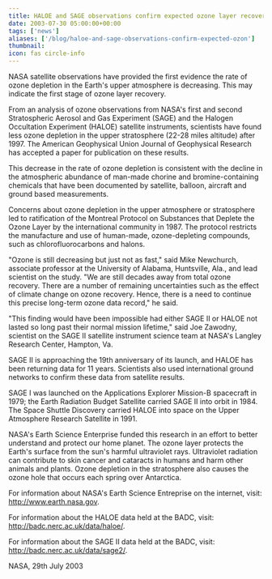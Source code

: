 ```yaml
---
title: HALOE and SAGE observations confirm expected ozone layer recovery
date: 2003-07-30 05:00:00+00:00
tags: ['news']
aliases: ['/blog/haloe-and-sage-observations-confirm-expected-ozon']
thumbnail: 
icon: fas circle-info
---
```



 NASA satellite observations have provided the first 
evidence the rate of ozone depletion in the Earth's upper 
atmosphere is decreasing. This may indicate the first stage 
of ozone layer recovery.



 From an analysis of ozone observations from NASA's first and 
second Stratospheric Aerosol and Gas Experiment (SAGE) and 
the Halogen Occultation Experiment (HALOE) satellite 
instruments, scientists have found less ozone depletion in 
the upper stratosphere (22-28 miles altitude) after 1997. 
The American Geophysical Union Journal of Geophysical 
Research has accepted a paper for publication on these 
results.


 
This decrease in the rate of ozone depletion is consistent 
with the decline in the atmospheric abundance of man-made 
chorine and bromine-containing chemicals that have been 
documented by satellite, balloon, aircraft and ground based 
measurements.


 
Concerns about ozone depletion in the upper atmosphere or 
stratosphere led to ratification of the Montreal Protocol on 
Substances that Deplete the Ozone Layer by the international 
community in 1987. The protocol restricts the manufacture 
and use of human-made, ozone-depleting compounds, such as 
chlorofluorocarbons and halons.


 
"Ozone is still decreasing but just not as fast," said Mike 
Newchurch, associate professor at the University of Alabama, 
Huntsville, Ala., and lead scientist on the study. "We are 
still decades away from total ozone recovery. There are a 
number of remaining uncertainties such as the effect of 
climate change on ozone recovery. Hence, there is a need to 
continue this precise long-term ozone data record," he said.


 
"This finding would have been impossible had either SAGE II 
or HALOE not lasted so long past their normal mission 
lifetime," said Joe Zawodny, scientist on the SAGE II 
satellite instrument science team at NASA's Langley Research 
Center, Hampton, Va.


 
SAGE II is approaching the 19th anniversary of its launch, 
and HALOE has been returning data for 11 years. Scientists 
also used international ground networks to confirm these 
data from satellite results.


 
SAGE I was launched on the Applications Explorer Mission-B 
spacecraft in 1979; the Earth Radiation Budget Satellite 
carried SAGE II into orbit in 1984. The Space Shuttle 
Discovery carried HALOE into space on the Upper Atmosphere 
Research Satellite in 1991.


 
NASA's Earth Science Enterprise funded this research in an 
effort to better understand and protect our home planet. The 
ozone layer protects the Earth's surface from the sun's 
harmful ultraviolet rays. Ultraviolet radiation can 
contribute to skin cancer and cataracts in humans and harm 
other animals and plants. Ozone depletion in the 
stratosphere also causes the ozone hole that occurs each 
spring over Antarctica.


 
For information about NASA's Earth Science Entreprise on the internet, visit:
<http://www.earth.nasa.gov>.


 For information about the HALOE data held at the BADC, visit:
<http://badc.nerc.ac.uk/data/haloe/>.


 For information about the SAGE II data held at the BADC, visit:
<http://badc.nerc.ac.uk/data/sage2/>.


 
NASA, 29th July 2003


 


